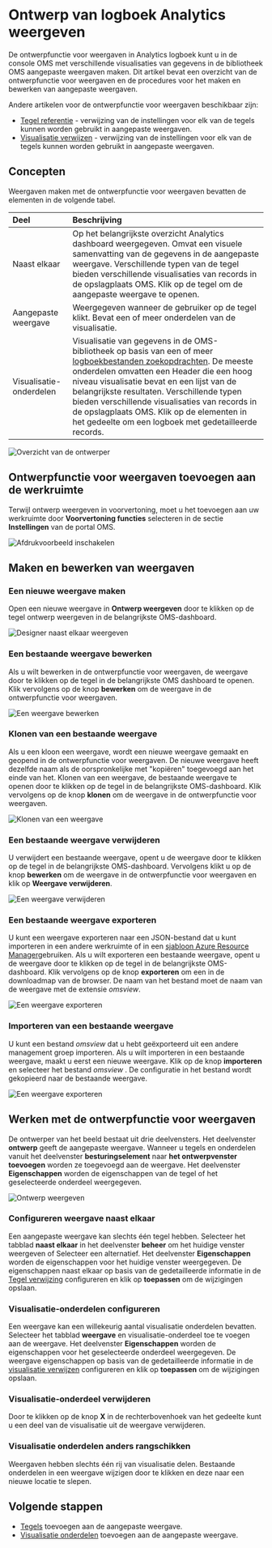 <properties
    pageTitle="Ontwerpfunctie voor weergaven Analytics melden | Microsoft Azure"
    description="Ontwerpfunctie voor weergaven in Analytics logboek kunt u in de console OMS met verschillende visualisaties van gegevens in de bibliotheek OMS aangepaste weergaven maken. Dit artikel bevat een overzicht van de ontwerpfunctie voor weergaven en de procedures voor het maken en bewerken van aangepaste weergaven."
    services="log-analytics"
    documentationCenter=""
    authors="bwren"
    manager="jwhit"
    editor=""/>

<tags
    ms.service="log-analytics"
    ms.workload="na"
    ms.tgt_pltfrm="na"
    ms.devlang="na"
    ms.topic="article"
    ms.date="09/27/2016"
    ms.author="bwren"/>

# <a name="log-analytics-view-designer"></a>Ontwerp van logboek Analytics weergeven
De ontwerpfunctie voor weergaven in Analytics logboek kunt u in de console OMS met verschillende visualisaties van gegevens in de bibliotheek OMS aangepaste weergaven maken. Dit artikel bevat een overzicht van de ontwerpfunctie voor weergaven en de procedures voor het maken en bewerken van aangepaste weergaven.

Andere artikelen voor de ontwerpfunctie voor weergaven beschikbaar zijn:

- [Tegel referentie](log-analytics-view-designer-tiles.md) - verwijzing van de instellingen voor elk van de tegels kunnen worden gebruikt in aangepaste weergaven. 
- [Visualisatie verwijzen](log-analytics-view-designer-parts.md) - verwijzing van de instellingen voor elk van de tegels kunnen worden gebruikt in aangepaste weergaven. 


## <a name="concepts"></a>Concepten
Weergaven maken met de ontwerpfunctie voor weergaven bevatten de elementen in de volgende tabel.

| Deel | Beschrijving |
|:--|:--|
| Naast elkaar | Op het belangrijkste overzicht Analytics dashboard weergegeven.  Omvat een visuele samenvatting van de gegevens in de aangepaste weergave.  Verschillende typen van de tegel bieden verschillende visualisaties van records in de opslagplaats OMS.  Klik op de tegel om de aangepaste weergave te openen. |
| Aangepaste weergave | Weergegeven wanneer de gebruiker op de tegel klikt.  Bevat een of meer onderdelen van de visualisatie. |
| Visualisatie-onderdelen | Visualisatie van gegevens in de OMS-bibliotheek op basis van een of meer [logboekbestanden zoekopdrachten](log-analytics-log-searches.md).  De meeste onderdelen omvatten een Header die een hoog niveau visualisatie bevat en een lijst van de belangrijkste resultaten.  Verschillende typen bieden verschillende visualisaties van records in de opslagplaats OMS.  Klik op de elementen in het gedeelte om een logboek met gedetailleerde records. |

![Overzicht van de ontwerper](media/log-analytics-view-designer/overview.png)

## <a name="add-view-designer-to-your-workspace"></a>Ontwerpfunctie voor weergaven toevoegen aan de werkruimte
Terwijl ontwerp weergeven in voorvertoning, moet u het toevoegen aan uw werkruimte door **Voorvertoning functies** selecteren in de sectie **Instellingen** van de portal OMS.

![Afdrukvoorbeeld inschakelen](media/log-analytics-view-designer/preview.png)

## <a name="creating-and-editing-views"></a>Maken en bewerken van weergaven

### <a name="create-a-new-view"></a>Een nieuwe weergave maken
Open een nieuwe weergave in **Ontwerp weergeven** door te klikken op de tegel ontwerp weergeven in de belangrijkste OMS-dashboard.

![Designer naast elkaar weergeven](media/log-analytics-view-designer/view-designer-tile.png)

### <a name="edit-an-existing-view"></a>Een bestaande weergave bewerken
Als u wilt bewerken in de ontwerpfunctie voor weergaven, de weergave door te klikken op de tegel in de belangrijkste OMS dashboard te openen.  Klik vervolgens op de knop **bewerken** om de weergave in de ontwerpfunctie voor weergaven.

![Een weergave bewerken](media/log-analytics-view-designer/menu-edit.png)

### <a name="clone-an-existing-view"></a>Klonen van een bestaande weergave
Als u een kloon een weergave, wordt een nieuwe weergave gemaakt en geopend in de ontwerpfunctie voor weergaven.  De nieuwe weergave heeft dezelfde naam als de oorspronkelijke met "kopiëren" toegevoegd aan het einde van het.  Klonen van een weergave, de bestaande weergave te openen door te klikken op de tegel in de belangrijkste OMS-dashboard.  Klik vervolgens op de knop **klonen** om de weergave in de ontwerpfunctie voor weergaven.

![Klonen van een weergave](media/log-analytics-view-designer/edit-menu-clone.png)

### <a name="delete-an-existing-view"></a>Een bestaande weergave verwijderen
U verwijdert een bestaande weergave, opent u de weergave door te klikken op de tegel in de belangrijkste OMS-dashboard.  Vervolgens klikt u op de knop **bewerken** om de weergave in de ontwerpfunctie voor weergaven en klik op **Weergave verwijderen**.

![Een weergave verwijderen](media/log-analytics-view-designer/edit-menu-delete.png)

### <a name="export-an-existing-view"></a>Een bestaande weergave exporteren
U kunt een weergave exporteren naar een JSON-bestand dat u kunt importeren in een andere werkruimte of in een [sjabloon Azure Resource Manager](../resource-group-authoring-templates.md)gebruiken.  Als u wilt exporteren een bestaande weergave, opent u de weergave door te klikken op de tegel in de belangrijkste OMS-dashboard.  Klik vervolgens op de knop **exporteren** om een in de downloadmap van de browser.  De naam van het bestand moet de naam van de weergave met de extensie *omsview*.

![Een weergave exporteren](media/log-analytics-view-designer/edit-menu-export.png)

### <a name="import-an-existing-view"></a>Importeren van een bestaande weergave
U kunt een bestand *omsview* dat u hebt geëxporteerd uit een andere management groep importeren.  Als u wilt importeren in een bestaande weergave, maakt u eerst een nieuwe weergave.  Klik op de knop **importeren** en selecteer het bestand *omsview* .  De configuratie in het bestand wordt gekopieerd naar de bestaande weergave.

![Een weergave exporteren](media/log-analytics-view-designer/edit-menu-import.png)

## <a name="working-with-view-designer"></a>Werken met de ontwerpfunctie voor weergaven
De ontwerper van het beeld bestaat uit drie deelvensters.  Het deelvenster **ontwerp** geeft de aangepaste weergave.  Wanneer u tegels en onderdelen vanuit het deelvenster **besturingselement** naar **het ontwerpvenster toevoegen** worden ze toegevoegd aan de weergave.  Het deelvenster **Eigenschappen** worden de eigenschappen van de tegel of het geselecteerde onderdeel weergegeven.

![Ontwerp weergeven](media/log-analytics-view-designer/view-designer-screenshot.png)

### <a name="configure-view-tile"></a>Configureren weergave naast elkaar
Een aangepaste weergave kan slechts één tegel hebben.  Selecteer het tabblad **naast elkaar** in het deelvenster **beheer** om het huidige venster weergeven of Selecteer een alternatief.  Het deelvenster **Eigenschappen** worden de eigenschappen voor het huidige venster weergegeven.  De eigenschappen naast elkaar op basis van de gedetailleerde informatie in de [Tegel verwijzing](log-analytics-view-designer-tiles.md) configureren en klik op **toepassen** om de wijzigingen opslaan.

### <a name="configure-visualization-parts"></a>Visualisatie-onderdelen configureren
Een weergave kan een willekeurig aantal visualisatie onderdelen bevatten.  Selecteer het tabblad **weergave** en visualisatie-onderdeel toe te voegen aan de weergave.  Het deelvenster **Eigenschappen** worden de eigenschappen voor het geselecteerde onderdeel weergegeven.  De weergave eigenschappen op basis van de gedetailleerde informatie in de [visualisatie verwijzen](log-analytics-view-designer-parts.md) configureren en klik op **toepassen** om de wijzigingen opslaan.

### <a name="delete-a-visualization-part"></a>Visualisatie-onderdeel verwijderen
Door te klikken op de knop **X** in de rechterbovenhoek van het gedeelte kunt u een deel van de visualisatie uit de weergave verwijderen.

### <a name="rearrange-visualization-parts"></a>Visualisatie onderdelen anders rangschikken
Weergaven hebben slechts één rij van visualisatie delen.  Bestaande onderdelen in een weergave wijzigen door te klikken en deze naar een nieuwe locatie te slepen.


## <a name="next-steps"></a>Volgende stappen

- [Tegels](log-analytics-view-designer-tiles.md) toevoegen aan de aangepaste weergave.
- [Visualisatie onderdelen](log-analytics-view-designer-parts.md) toevoegen aan de aangepaste weergave.
